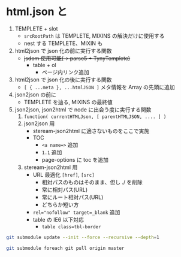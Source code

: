 # html.json と

1. TEMPLETE + slot
   * `srcRootPath` は TEMPLETE, MIXINS の解決だけに使用する
   * nest する TEMPLETE、MIXIN も
2. html2json で json 化の前に実行する関数
   * ~~jsdom 使用可能(-> parse5 + TynyTemplete)~~
     * table + ol
       * ページ内リンク追加
3. html2json で json 化の後に実行する関数
   * `[ { ...meta }, ...htmlJSON ]` メタ情報を Array の先頭に追加
4. json2json の前に
   * TEMPLETE を辿る, MIXINS の最終値
4. json2json, json2html で node に出会う度に実行する関数
   1. `function( currentHTMLJson, [ parentHTMLJSON, .... ] )`
   2. json2json 用
      * steream-json2html に適さないものをここで実施
      * TOC
        * `<a name=>` 追加
        * `1.1` 追加
        * page-options に toc を追加
   3. steream-json2html 用
      * URL 最適化 `[href]`, `[src]`
        * 相対パスのものはそのまま、但し ./ を削除
        * 常に相対パス(URL)
        * 常にルート相対パス(URL)
        * どちらか短い方
      * `rel="nofollow" target=_blank` 追加
      * table の IE6 以下対応
        * `table class=tbl-border`

~~~sh
git submodule update --init --force --recursive --depth=1

git submodule foreach git pull origin master
~~~